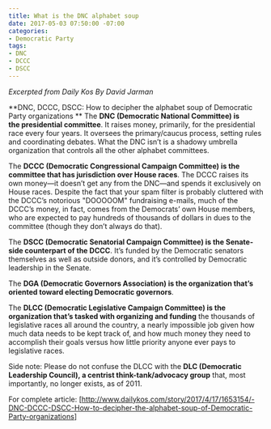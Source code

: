 ```yaml
---
title: What is the DNC alphabet soup
date: 2017-05-03 07:50:00 -07:00
categories:
- Democratic Party
tags:
- DNC
- DCCC
- DSCC
---
```


*Excerpted from Daily Kos By David Jarman*  

**DNC, DCCC, DSCC: How to decipher the alphabet soup of Democratic Party organizations 
**
The **DNC (Democratic National Committee) is the presidential committee**. It raises money, primarily, for the presidential race every four years. It oversees the primary/caucus process, setting rules and coordinating debates.  What the DNC isn’t is a shadowy umbrella organization that controls all the other alphabet committees. 

The **DCCC (Democratic Congressional Campaign Committee) is the committee that has jurisdiction over House races**. The DCCC raises its own money—it doesn’t get any from the DNC—and spends it exclusively on House races. Despite the fact that your spam filter is probably cluttered with the DCCC’s notorious "DOOOOOM" fundraising e-mails, much of the DCCC’s money, in fact, comes from the Democrats’ own House members, who are expected to pay hundreds of thousands of dollars in dues to the committee (though they don’t always do that). 

The **DSCC (Democratic Senatorial Campaign Committee) is the Senate-side counterpart of the DCCC**. It’s funded by the Democratic senators themselves as well as outside donors, and it’s controlled by Democratic leadership in the Senate. 

The **DGA (Democratic Governors Association) is the organization that’s oriented toward electing Democratic governors**.  

The **DLCC (Democratic Legislative Campaign Committee) is the organization that’s tasked with organizing and funding** the thousands of legislative races all around the country, a nearly impossible job given how much data needs to be kept track of, and how much money they need to accomplish their goals versus how little priority anyone ever pays to legislative races. 	

Side note: Please do not confuse the DLCC with the **DLC (Democratic Leadership Council), a centrist think-tank/advocacy group** that, most importantly, no longer exists, as of 2011. 

For complete article:
[http://www.dailykos.com/story/2017/4/17/1653154/-DNC-DCCC-DSCC-How-to-decipher-the-alphabet-soup-of-Democratic-Party-organizations]

